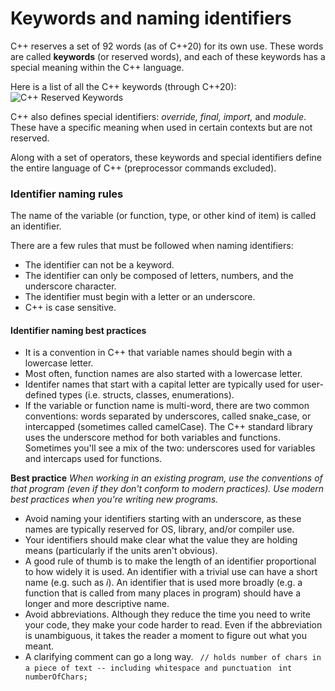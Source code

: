 # Keywords and naming identifiers

C++ reserves a set of 92 words (as of C++20) for its own use. These words are called **keywords** (or reserved words), and each of these keywords has a special meaning within the C++ language.

Here is a list of all the C++ keywords (through C++20):
![C++ Reserved Keywords](https://raw.githubusercontent.com/anushikhov/cpp/main/1_Basics/img/keywords.png)

C++ also defines special identifiers: _override, final, import,_ and _module_. These have a specific meaning when used in certain contexts but are not reserved.

Along with a set of operators, these keywords and special identifiers define the entire language of C++ (preprocessor commands excluded).

### Identifier naming rules

The name of the variable (or function, type, or other kind of item) is called an identifier.

There are a few rules that must be followed when naming identifiers:
* The identifier can not be a keyword.
* The identifier can only be composed of letters, numbers, and the underscore character.
* The identifier must begin with a letter or an underscore.
* C++ is case sensitive.

#### Identifier naming best practices

* It is a convention in C++ that variable names should begin with a lowercase letter.
* Most often, function names are also started with a lowercase letter.
* Identifer names that start with a capital letter are typically used for user-defined types (i.e. structs, classes, enumerations).
* If the variable or function name is multi-word, there are two common conventions: words separated by underscores, called snake_case, or intercapped (sometimes called camelCase). The C++ standard library uses the underscore method for both variables and functions. Sometimes you'll see a mix of the two: underscores used for variables and intercaps used for functions. 

**Best practice**
_When working in an existing program, use the conventions of that program (even if they don't conform to modern practices). Use modern best practices when you're writing new programs._

* Avoid naming your identifiers starting with an underscore, as these names are typically reserved for OS, library, and/or compiler use.
* Your identifiers should make clear what the value they are holding means (particularly if the units aren't obvious).
* A good rule of thumb is to make the length of an identifier proportional to how widely it is used. An identifier with a trivial use can have a short name (e.g. such as _i_). An identifier that is used more broadly (e.g. a function that is called from many places in program) should have a longer and more descriptive name.
* Avoid abbreviations. Although they reduce the time you need to write your code, they make your code harder to read. Even if the abbreviation is unambiguous, it takes the reader a moment to figure out what you meant.
* A clarifying comment can go a long way.
` // holds number of chars in a piece of text -- including whitespace and punctuation`
` int numberOfChars;`

